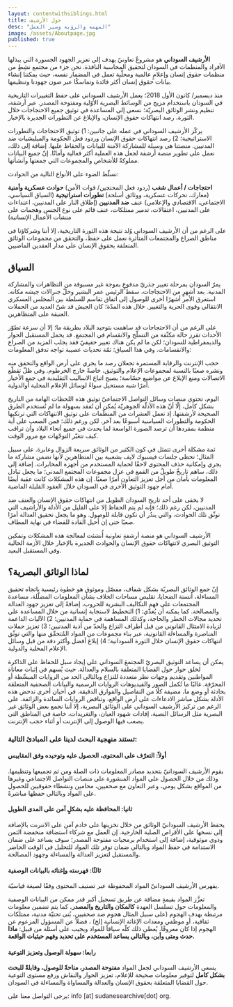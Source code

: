 ```yaml
---
layout: contentwithsiblings.html
title: حول الأرشيف
desc: "المهمة والرؤية وسير العمل"
image: /assets/Aboutpage.jpg
published: true
---
```

**الأرشيف السوداني** هو مشروعٌ تعاونيّ يهدف إلى تعزيز الجهود الجسورة التي يبذلها الأفراد والمنظمات في السودان لتحقيق المحاسبة النافذة. نحن جزء من مجتمع نشِطٍ من منظمات حقوق إنسان وإعلامٍ عالمية ومحلّية تعمل في المضمار نفسه، حيث يمكننا إنشاء بيانات حقوق إنسان أكثر فائدة وتماسكُا عبر صون جهودنا وتنظيمها.

منذ ديسمبر/ كانون الأول 2018؛ يعمل الأرشيف السوداني على حفظ التغييرات التاريخية في السودان باستخدام مزيج من الوسائط البصرية الأوّلية ومفتوحة المصدر. عبر أرشفة، تنظيم ونشر الوثائق البصريّة؛ نسعى إلى المساعدة في توثيق جميع الاحتجاجات خلال الثورة، رصد انتهاكات حقوق الإنسان، والإبلاغ عن التطورات الجديرة بالإخبار.

يركّز الأرشيف السوداني في عمله على جانبين: 1) توثيق الاحتجاجات والتطورات الاستراتيجية؛ 2) رصد انتهاكات حقوق الإنسان وردود فعل الحكومة والميليشيات ضد المدنيين. منصتنا هي وسيلة للمشاركة الآمنة للبيانات والحفاظ عليها. إضافة إلى ذلك، نعمل على تطوير منصة أرشفة لجعل هذه العملية أكثر فعالية وأمانًا. إنّ جميع البيانات مملوكةٌ للأشخاص والمجموعات التي جمعتها وأنشأتها.

نسلّط الضوء على الأنواع التالية من الحوادث:

**احتجاجات / أعمال شغب** (ردود فعل المحتجين/ قوات الأمن) **حوادث عسكرية وأمنية** (معارك، تحركات عسكرية، ووثائق أسلحة) **تطورات استراتيجية** (السياق السياسي، الاجتماعي، الاقتصادي والإعلامي) عنف **ضد المدنيين** (إطلاق النار على المدنيين، اعتداءات على المدنيين، اعتقالات، تدمير ممتلكات، عنف قائم على نوع الجنس وهجمات على منشآت الأعمال الإنسانية)

على الرغم من أن الأرشيف السوداني وُلد نتيجة هذه الثورة التاريخية، إلا أننا وشركاؤنا في مناطق الصراع والمجتمعات المتأثرة نعمل على حفظ، والتحقق من مجموعات الوثائق المتعلقة بحقوق الإنسان على مدار العقدين الماضيين.

## السياق

يمرّ السودان بمرحلة تغيير جذريّ مدفوعٍ بموجة غير مسبوقة من التظاهرات والمشاركة المدنية. بعد أشهرٍ من الاحتجاجات، سقط الرئيس عمر البشير وحلّ جنرالات جيشه مكانه. استغرق الأمر أشهرًا أخرى للوصول إلى اتفاق تقاسم للسلطة بين المجلس العسكري الانتقالي وقوى الحرية والتغيير. خلال هذه المدّة؛ كان الجيش قد شنّ العديد من الحملات العنيفة على المتظاهرين.

على الرغم من أن الاحتجاجات قد ساهمت بتوحيد البلاد بطريقة ما؛ إلا أن سرعة تطوّر الأحداث تفرز حالة مكثّفة من التسلّح والانقسام في المجتمع. قد يحمل المستقبل الحوار والديمقراطية للسودان؛ لكن ما لم يكن هناك تغيير حقيقيّ فقد يجلب المزيد من الصراع والانقسامات. وفي هذا السياق؛ ثمّة تحديات عصيبة تواجه تدفق المعلومات:

حجب الإنترنت والرقابة المستمرة تجعلان رصد ما يجري على أرض الواقع والتحقق منه ونشره صعبًا بالنسبة لمجموعات الإعلام والتوثيق، خاصةً خارج الخرطوم. وفي ظلّ تقطّع الاتصالات ومنع الإبلاغ عن مواضيع حسّاسة؛ يصبح اتباع الاساليب التقليدية في جمع الأخبار أمرًا شبه مستحيل سواءً لوسائل الإعلام المحلية أوالدولية.

اليوم، تحتوي منصات وسائل التواصل الاجتماعيّ توثيق هذه اللحظات الهامة من التاريخ بشكل كامل، إلّا أنّ هذه الأدلّة الجوهريّة يُمكن أن تُفقد بسهولة ما لم تُستخدم الطرق الصحيحة لأرشفتها. إذ تعمل العشرات من المنظّمات على توثيق الانتهاكات التي ترتكبها الحكومة والتطورات السياسية أسبوعًا بعد آخر. لكن ورغم ذلك؛ فمن الصعب على أية منظمة بمفردها أن ترصد الصورة الواسعة لما يحدث في جميع أنحاء البلاد وأن تراقب كيف تتغيّر التوجّهات مع مرور الوقت.

ثمة مشكلة أخرى تتمثل في كون الكثير من الوثائق سريعة الزوال وعابرة. على سبيل المثال؛ تحظى جلسات فيسبوك لايف بشعبية بين المتظاهرين لأنها تضمن مشاركة ما يجري وإمكانية حذف المحتوى لاحقًا لحماية المستخدم من أجهزة المخابرات. إضافة إلى ذلك، ساهم تاريخٌ طويلٌ من القمع في عزل مجموعات المجتمع المدني؛ ما يجعل تبادل المعلومات بأمان من أجل تعزيز التعاون أمرًا صعبًا. إن هذه المشكلات كانت عقبة أيضًا أمام جهود التوثيق الأخرى في السودان خلال العقود القليلة الماضية.

لا يخفى على أحد تاريخ السودان الطويل من انتهاكات حقوق الإنسان والعنف ضد المدنيين، لكن رغم ذلك؛ فإنه لم يتم الحفاظ إلا على القليل من الأدلة والأراشيف التي توثّق تلك الحوادث، والتي يندُر أن تكون قابلة للوصول. وهو ما يجعل تحقيق العدالة أمرًا صعبًا حتى إن أُحيل القادة للقضاء في نهاية المطاف.

الأرشيف السوداني هو منصة أرشفةٍ تعاونية أُنشئت لمعالجة هذه المشكلات وتمكين التوثيق البصري لانتهاكات حقوق الإنسان والحوادث الجديرة بالإخبار خلال الأزمة الحالية وفي المستقبل البعيد.

## لماذا الوثائق البصرية؟

إنّ جمع الوثائق البصريّة بشكل شفاف، مفصّل وموثوق هو خطوة رئيسية باتجاه تحقيق المساءلة، أنسنة الضحايا، تقليص مساحات الخلاف بشأن المعلومات المضلّلة، مساعدة المجتمعات على فهم التكاليف البشرية للحروب، إضافةً إلى تعزيز جهود العدالة والمصالحة. كما يمكنه أن يُغذّي: 1)  التخطيط لاستجابة إنسانية من خلال المساعدة على تحديد مجالات الخطر والحاجة، وكذلك المساهمة في حماية المدنيين؛ 2) الآليات الداعمة لزيادة الامتثال القانوني من قبل أطراف النزاع والحدّ من أذية المدنيين؛ 3) تعزيز حملات المناصرة والمساءلة القانونية، عبر بناء مجموعات من المواد المُتحقّق منها والتي توثّق انتهاكات حقوق الإنسان خلال الثورة السودانية؛ 4) إبلاغ أفضل وأكثر دقة من قبل وسائل الإعلام المحلية والدولية.

يمكن أن يساعد التوثيق البصريّ المجتمعَ السوداني على إيجاد سبل للحفاظ على الذاكرة لخلق حوار حول القضايا المتعلقة بالسلام والعدالة. حيث يُسهم في إثبات معاناة المواطنين وتقديم وجهات نظر متعددة للنزاع وبالتالي الحد من الروايات المبسِّطة أو المحرّفة. غالبًا ما تُكمل الصور والفيديوهات الروايات الرسمية والبيانات الصحفية المتعلقة بحادثة أو وضع ما، مضيفة كلًا من التفاصيل والفوارق الدقيقة. في أحيان أخرى تدحض هذه الأدلة بشكل مباشر الادعاءات على أرض الواقع، وتناقض الروايات السائدة والزائفة.
على الرغم من تركيز الأرشيف السوداني على الوثائق البصرية، إلا أننا نجمع بعض الوثائق غير البصرية مثل الرسائل النصية، إفادات شهود العيان، والتغريدات، خاصة في المناطق التي يصعب فيها الوصول إلى الإنترنت أو أثناء حجب الإنترنت.

### تستند منهجية البحث لدينا على المبادئ التالية:

#### أولاً: التعرّف على المحتوى، الحصول عليه وتوحيده وفق المقاييس

يقوم الأرشيف السودانيّ بتحديد مصادر المعلومات ذات الصلة ومن ثم تجميعها وتنظيمها. وذلك من خلال الحصول على المواد المنشورة على منصات التواصل الاجتماعي وغيرها من المواقع بشكل يومي، وعبر التعاون مع صحفيين، محامين ونشطاء حقوقيين للحصول على المواد وبالتالي حفظها مباشرةً.

#### ثانيا: المحافظة عليه بشكلٍ آمن على المدى الطويل

يحفظ الأرشيف السودانيّ الوثائق من خلال تخزينها على خادم آمن على الانترنت بالإضافة إلى نسخها على الأقراص الصلبة الخارجية. إن العمل مع شركاء استضافة منخفضة الثمن وذوي موثوقية، إضافة إلى استخدام برمجيات مفتوحة المصدر؛ سوف يساعد على ضمان الاستدامة في حفظ المواد وبالتالي ضمان توفر تلك المواد للتحليل في الوقت الحاضر والمستقبل لتعزيز العدالة والمساءلة وجهود المصالحة.

#### ثالثًا: فهرسته وإغنائه بالبيانات الوصفية

يفهرس الأرشيف السودانيّ المواد المحفوظة عبر تصنيف المحتوى وفقًا لصيغة قياسيّة.

تعزَّز المواد بقيمةٍ مضافة عن طريق تسجيل أكبر قدر ممكن من البيانات الوصفية والمعلومات حول تسلسل العهدة **كالمكان والتاريخ والمصدر.** كما يتم تضمين معلومات مرتبطة بهدف الهجوم (على سبيل المثال هجوم ضد صحفيين، بُنى تحتيّة مدنية، ممتلكات ثقافية، أو موظفي ومعدات الإغاثة الإنسانية إلخ) ، فضلاً عن المسؤول المزعوم عن الهجوم إذا كان معروفًا. يُعطي ذلك كلّه سياقاً للمواد ويجيب على أسئلة من قبيل: **ماذا حدث ومتى وأين، وبالتالي يساعد المستخدم على تحديد وفهم حيثيات الواقعة.**

#### رابعا: سهولة الوصول وتعزيز التوعية

يسعى الأرشيف السوداني لجعل المواد **مفتوحة المصدر، متاحةً للوصول، وقابلةً للبحث بشكل كامل** لتوفير معلومات صحيحة للإعلام، تعزيز الحوار والنقاش ورفع مستوى التوعية حول القضايا المتعلقة بحقوق الإنسان والعدالة والمساواة والمساءلة في السودان.

يرجى التواصل معنا على:
info [at] sudanesearchive[dot] org.
